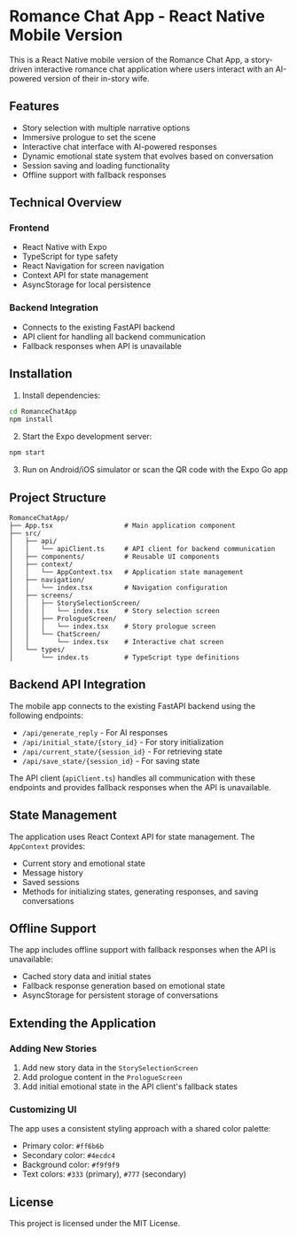 # Romance Chat App - React Native Mobile Version

This is a React Native mobile version of the Romance Chat App, a story-driven interactive romance chat application where users interact with an AI-powered version of their in-story wife.

## Features

- Story selection with multiple narrative options
- Immersive prologue to set the scene
- Interactive chat interface with AI-powered responses
- Dynamic emotional state system that evolves based on conversation
- Session saving and loading functionality
- Offline support with fallback responses

## Technical Overview

### Frontend

- React Native with Expo
- TypeScript for type safety
- React Navigation for screen navigation
- Context API for state management
- AsyncStorage for local persistence

### Backend Integration

- Connects to the existing FastAPI backend
- API client for handling all backend communication
- Fallback responses when API is unavailable

## Installation

1. Install dependencies:

```bash
cd RomanceChatApp
npm install
```

2. Start the Expo development server:

```bash
npm start
```

3. Run on Android/iOS simulator or scan the QR code with the Expo Go app

## Project Structure

```
RomanceChatApp/
├── App.tsx                  # Main application component
├── src/
│   ├── api/
│   │   └── apiClient.ts     # API client for backend communication
│   ├── components/          # Reusable UI components
│   ├── context/
│   │   └── AppContext.tsx   # Application state management
│   ├── navigation/
│   │   └── index.tsx        # Navigation configuration
│   ├── screens/
│   │   ├── StorySelectionScreen/
│   │   │   └── index.tsx    # Story selection screen
│   │   ├── PrologueScreen/
│   │   │   └── index.tsx    # Story prologue screen
│   │   └── ChatScreen/
│   │       └── index.tsx    # Interactive chat screen
│   └── types/
│       └── index.ts         # TypeScript type definitions
```

## Backend API Integration

The mobile app connects to the existing FastAPI backend using the following endpoints:

- `/api/generate_reply` - For AI responses
- `/api/initial_state/{story_id}` - For story initialization
- `/api/current_state/{session_id}` - For retrieving state
- `/api/save_state/{session_id}` - For saving state

The API client (`apiClient.ts`) handles all communication with these endpoints and provides fallback responses when the API is unavailable.

## State Management

The application uses React Context API for state management. The `AppContext` provides:

- Current story and emotional state
- Message history
- Saved sessions
- Methods for initializing states, generating responses, and saving conversations

## Offline Support

The app includes offline support with fallback responses when the API is unavailable:

- Cached story data and initial states
- Fallback response generation based on emotional state
- AsyncStorage for persistent storage of conversations

## Extending the Application

### Adding New Stories

1. Add new story data in the `StorySelectionScreen`
2. Add prologue content in the `PrologueScreen`
3. Add initial emotional state in the API client's fallback states

### Customizing UI

The app uses a consistent styling approach with a shared color palette:

- Primary color: `#ff6b6b`
- Secondary color: `#4ecdc4`
- Background color: `#f9f9f9`
- Text colors: `#333` (primary), `#777` (secondary)

## License

This project is licensed under the MIT License.
